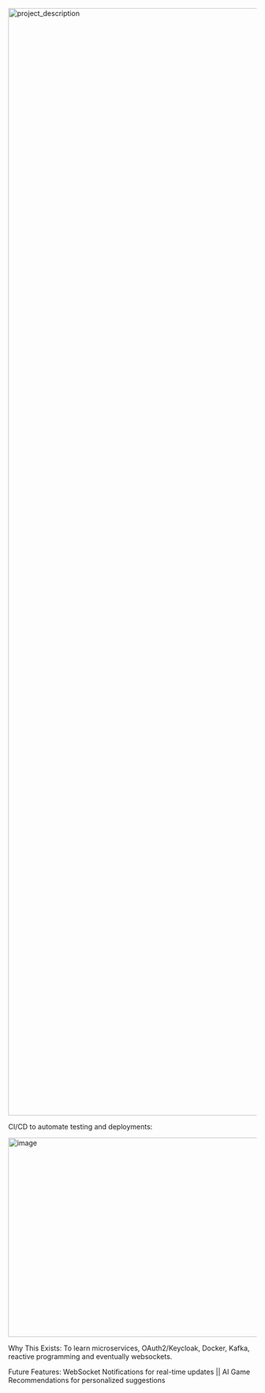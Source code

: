 <img width="1587" height="2245" alt="project_description" src="https://github.com/user-attachments/assets/93fcc062-da47-4c77-9839-16b9c13f8aeb" />


CI/CD to automate testing and deployments: 

<img width="686" height="404" alt="image" src="https://github.com/user-attachments/assets/06fa0eef-aa34-49b1-8d0b-23dde6b1874b" />

Why This Exists:
To learn microservices, OAuth2/Keycloak, Docker, Kafka, reactive programming and eventually websockets.

Future Features:
WebSocket Notifications for real-time updates || AI Game Recommendations for personalized suggestions
